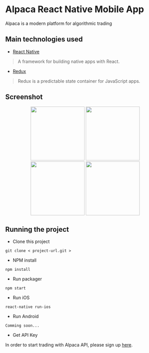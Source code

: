 # Alpaca React Native Mobile App
Alpaca is a modern platform for algorithmic trading


## Main technologies used

- [React Native](https://github.com/facebook/react-native)

> A framework for building native apps with React.

- [Redux](http://redux.js.org/)

> Redux is a predictable state container for JavaScript apps.

## Screenshot

<div align="center">
  <img width=170 src ="https://github.com/alpacahq/alpaca-rn-mobile/blob/development/screenshots/s1.png"/>
  <img width=170 src ="https://github.com/alpacahq/alpaca-rn-mobile/blob/development/screenshots/s2.png"/>
  <img width=170 src ="https://github.com/alpacahq/alpaca-rn-mobile/blob/development/screenshots/s3.png"/>
  <img width=170 src ="https://github.com/alpacahq/alpaca-rn-mobile/blob/development/screenshots/s4.png"/>
</div>

## Running the project

- Clone this project
```
git clone < project-url.git >
```

- NPM install
```
npm install
```

- Run packager
```
npm start
```

- Run iOS
```
react-native run-ios
```

- Run Android
```
Comming soon...
```

- Get API Key

In order to start trading with Alpaca API, please sign up [here](https://alpaca.markets/).
